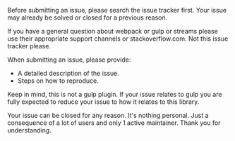 Before submitting an issue, please search the issue tracker first. Your issue may already be solved
or closed for a previous reason.

If you have a general question about webpack or gulp or streams please use their appropriate support
channels or stackoverflow.com. Not this issue tracker please.

When submitting an issue, please provide:

* A detailed description of the issue.
* Steps on how to reproduce.

Keep in mind, this is not a gulp plugin. If your issue relates to gulp you are fully expected to
reduce your issue to how it relates to this library.

Your issue can be closed for any reason. It's nothing personal. Just a consequence of a lot of users
and only 1 active maintainer. Thank you for understanding.
